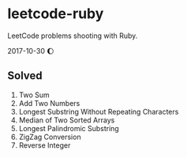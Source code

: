 # leetcode-ruby

LeetCode problems shooting with Ruby.

2017-10-30 :moon:
## Solved
1. Two Sum
2. Add Two Numbers
3. Longest Substring Without Repeating Characters
4. Median of Two Sorted Arrays
5. Longest Palindromic Substring
6. ZigZag Conversion
7. Reverse Integer
